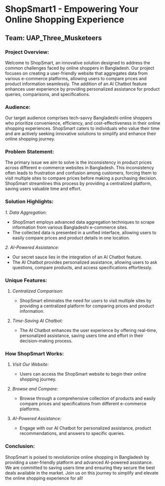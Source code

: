 # ShopSmart1 - Empowering Your Online Shopping Experience

## Team: UAP_Three_Musketeers

### Project Overview:

Welcome to ShopSmart, an innovative solution designed to address the common challenges faced by online shoppers in Bangladesh. Our project focuses on creating a user-friendly website that aggregates data from various e-commerce platforms, allowing users to compare prices and product information seamlessly. The addition of an AI Chatbot feature enhances user experience by providing personalized assistance for product queries, comparisons, and specifications.

### Audience:

Our target audience comprises tech-savvy Bangladeshi online shoppers who prioritize convenience, efficiency, and cost-effectiveness in their online shopping experiences. ShopSmart caters to individuals who value their time and are actively seeking innovative solutions to simplify and enhance their online shopping journey.

### Problem Statement:

The primary issue we aim to solve is the inconsistency in product prices across different e-commerce websites in Bangladesh. This inconsistency often leads to frustration and confusion among customers, forcing them to visit multiple sites to compare prices before making a purchasing decision. ShopSmart streamlines this process by providing a centralized platform, saving users valuable time and effort.

### Solution Highlights:

*1. Data Aggregation:*
   - ShopSmart employs advanced data aggregation techniques to scrape information from various Bangladeshi e-commerce sites.
   - The collected data is presented in a unified interface, allowing users to easily compare prices and product details in one location.

*2. AI-Powered Assistance:*
   - Our secret sauce lies in the integration of an AI Chatbot feature.
   - The AI Chatbot provides personalized assistance, allowing users to ask questions, compare products, and access specifications effortlessly.

### Unique Features:

1. *Centralized Comparison:*
   - ShopSmart eliminates the need for users to visit multiple sites by providing a centralized platform for comparing prices and product information.

2. *Time-Saving AI Chatbot:*
   - The AI Chatbot enhances the user experience by offering real-time, personalized assistance, saving users time and effort in their decision-making process.

### How ShopSmart Works:

1. *Visit Our Website:*
   - Users can access the ShopSmart website to begin their online shopping journey.

2. *Browse and Compare:*
   - Browse through a comprehensive collection of products and easily compare prices and specifications from different e-commerce platforms.

3. *AI-Powered Assistance:*
   - Engage with our AI Chatbot for personalized assistance, product recommendations, and answers to specific queries.

### Conclusion:

ShopSmart is poised to revolutionize online shopping in Bangladesh by providing a user-friendly platform and advanced AI-powered assistance. We are committed to saving users time and ensuring they secure the best deals available in the market. Join us on this journey to simplify and elevate the online shopping experience for all!